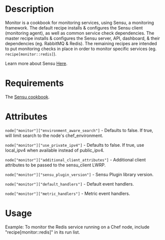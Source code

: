 Description
===========

Monitor is a cookbook for monitoring services, using Sensu, a
monitoring framework. The default recipe installs & configures the
Sensu client (monitoring agent), as well as common service check
dependencies. The master recipe installs & configures the Sensu server,
API, dashboard, & their dependencies (eg. RabbitMQ & Redis). The
remaining recipes are intended to put monitoring checks in place in
order to monitor specific services (eg. `recipe[monitor::redis]`).

Learn more about Sensu [Here](https://github.com/sensu/sensu/wiki).

Requirements
============

The [Sensu cookbook](http://community.opscode.com/cookbooks/sensu).

Attributes
==========

`node["monitor"]["environment_aware_search"]` - Defaults to false.
If true, will limit search to the node's chef_environment.

`node["monitor"]["use_private_ipv4"]` - Defaults to false. If true,
use local\_ipv4 when available instead of public\_ipv4.

`node["monitor"]["additional_client_attributes"]` - Additional client
attributes to be passed to the sensu_client LWRP.

`node["monitor"]["sensu_plugin_version"]` - Sensu Plugin library
version.

`node["monitor"]["default_handlers"]` - Default event handlers.

`node["monitor"]["metric_handlers"]` - Metric event handlers.

Usage
=====

Example: To monitor the Redis service running on a Chef node, include
"recipe[monitor::redis]" in its run list.
